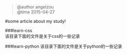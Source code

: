 > @author angelzou              
> @time 2015-04-27              
           

#some article about my study!  


###learn-css   
该目录下面的文件是关于css的一些记录

###learn-python
该目录下面的文件是关于python的一些记录  
